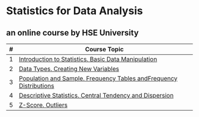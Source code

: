 # Statistics for Data Analysis
## an online course by HSE University

| #  | Course Topic |
| ------------- | ------------- |
| 1 | [Introduction to Statistics. Basic Data Manipulation](1_Introduction_To_Statstics.ipynb)  |
| 2 | [Data Types. Creating New Variables]([2_Data_Types.ipynb)  |
| 3 | [Population and Sample. Frequency Tables andFrequency Distributions](3_Population_and_Sample.ipynb) |
| 4 | [Descriptive Statistics. Central Tendency and Dispersion](4_Descriptive_Statistics.ipynb)  |
| 5 | [Z-Score. Outliers](5_Z-Score.ipynb) |
